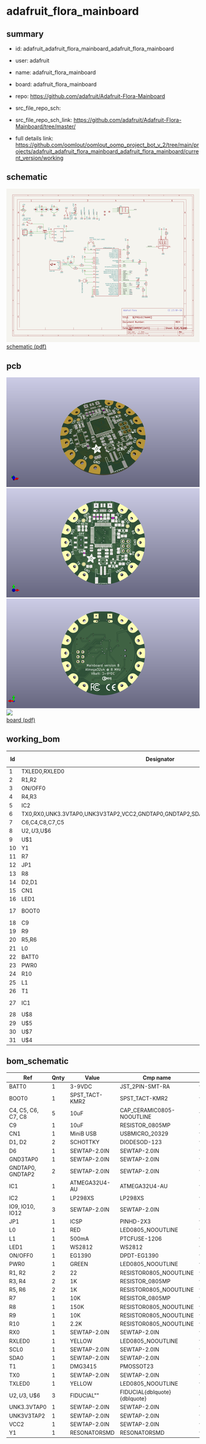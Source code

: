 # adafruit_flora_mainboard
 
## summary 
* id: adafruit_adafruit_flora_mainboard_adafruit_flora_mainboard
* user: adafruit
* name: adafruit_flora_mainboard
* board: adafruit_flora_mainboard
* repo: https://github.com/adafruit/Adafruit-Flora-Mainboard



* src_file_repo_sch: 
* src_file_repo_sch_link: https://github.com/adafruit/Adafruit-Flora-Mainboard/tree/master/
* full details link: https://github.com/oomlout/oomlout_oomp_project_bot_v_2/tree/main/projects/adafruit_adafruit_flora_mainboard_adafruit_flora_mainboard/current_version/working  

## schematic  
![](working_schematic_600.png)  
[schematic (pdf)](working_schematic.pdf) 






















## pcb  
![](working_3d_600.png) 
![](working_3d_front_600.png)  
![](working_3d_back_600.png)  
![](working_600.png)  
[board (pdf)](working.pdf)  

## working_bom
| Id | Designator | Footprint | Quantity | Designation | Supplier and ref |  | None | 
| --- | --- | --- | --- | --- | --- | --- | --- | 
| 1 | TXLED0,RXLED0 | CHIPLED_0805_NOOUTLINE | 2 | YELLOW |  |  | [''] | 
| 2 | R1,R2 | 0805-NO | 2 | 22 |  |  | [''] | 
| 3 | ON/OFF0 | EG1390 | 1 | EG1390 |  |  | [''] | 
| 4 | R4,R3 | _0805MP | 2 | 1K |  |  | [''] | 
| 5 | IC2 | SOT23-5L | 1 | MIC5225-3.3V |  |  | [''] | 
| 6 | TX0,RX0,UNK3.3VTAP0,UNK3V3TAP2,VCC2,GNDTAP0,GNDTAP2,SDA0,GND3TAP0,D6,IO9,SCL0,IO12,IO10 | SEWINGTAP_2.0 | 14 | SEWTAP-2.0IN |  |  | [''] | 
| 7 | C6,C4,C8,C7,C5 | 0805-NO | 5 | 10uF |  |  | [''] | 
| 8 | U$2,U$3,U$6 | FIDUCIAL_1MM | 3 | FIDUCIAL" |  |  | [''] | 
| 9 | U$1 | ADAFRUIT_5MM | 1 |  |  |  | [''] | 
| 10 | Y1 | RESONATOR-SMD | 1 | 8MHz |  |  | [''] | 
| 11 | R7 | _0805MP | 1 | 10K |  |  | [''] | 
| 12 | JP1 | 2X03 | 1 | ICSP |  |  | [''] | 
| 13 | R8 | 0805-NO | 1 | 150K |  |  | [''] | 
| 14 | D2,D1 | SOD-123 | 2 | SCHOTTKY |  |  | [''] | 
| 15 | CN1 | 4UCONN_20329 | 1 | MiniB USB |  |  | [''] | 
| 16 | LED1 | WS2812 | 1 | WS2812 |  |  | [''] | 
| 17 | BOOT0 | KMR2 | 1 | SPST_TACT-KMR2 |  |  | [''] | 
| 18 | C9 | _0805MP | 1 | 10uF |  |  | [''] | 
| 19 | R9 | 0805-NO | 1 | 10K |  |  | [''] | 
| 20 | R5,R6 | 0805-NO | 2 | 1K |  |  | [''] | 
| 21 | L0 | CHIPLED_0805_NOOUTLINE | 1 | RED |  |  | [''] | 
| 22 | BATT0 | JST-PH-2-SMT-RA | 1 | 3-9VDC |  |  | [''] | 
| 23 | PWR0 | CHIPLED_0805_NOOUTLINE | 1 | GREEN |  |  | [''] | 
| 24 | R10 | 0805-NO | 1 | 2.2K |  |  | [''] | 
| 25 | L1 | R1206 | 1 | 500mA |  |  | [''] | 
| 26 | T1 | SOT-23 | 1 | DMG3415 |  |  | [''] | 
| 27 | IC1 | TQFP44 | 1 | ATMEGA32U4-AU |  |  | [''] | 
| 28 | U$8 | SYMBOL_CE_5MM | 1 |  |  |  | [''] | 
| 29 | U$5 | PCBFEAT-REV-040 | 1 |  |  |  | [''] | 
| 30 | U$7 | SYMBOL_FCC_5MM | 1 |  |  |  | [''] | 
| 31 | U$4 | FLORAMED | 1 |  |  |  | [''] | 


## bom_schematic
| Ref | Qnty | Value | Cmp name | Footprint | Description | Vendor | DNP | 
| --- | --- | --- | --- | --- | --- | --- | --- | 
| BATT0 | 1 | 3-9VDC | JST_2PIN-SMT-RA | working:JST-PH-2-SMT-RA |  |  |  | 
| BOOT0 | 1 | SPST_TACT-KMR2 | SPST_TACT-KMR2 | working:KMR2 |  |  |  | 
| C4, C5, C6, C7, C8 | 5 | 10uF | CAP_CERAMIC0805-NOOUTLINE | working:0805-NO |  |  |  | 
| C9 | 1 | 10uF | RESISTOR_0805MP | working:_0805MP |  |  |  | 
| CN1 | 1 | MiniB USB | USBMICRO_20329 | working:4UCONN_20329 |  |  |  | 
| D1, D2 | 2 | SCHOTTKY | DIODESOD-123 | working:SOD-123 |  |  |  | 
| D6 | 1 | SEWTAP-2.0IN | SEWTAP-2.0IN | working:SEWINGTAP_2.0 |  |  |  | 
| GND3TAP0 | 1 | SEWTAP-2.0IN | SEWTAP-2.0IN | working:SEWINGTAP_2.0 |  |  |  | 
| GNDTAP0, GNDTAP2 | 2 | SEWTAP-2.0IN | SEWTAP-2.0IN | working:SEWINGTAP_2.0 |  |  |  | 
| IC1 | 1 | ATMEGA32U4-AU | ATMEGA32U4-AU | working:TQFP44 |  |  |  | 
| IC2 | 1 | LP298XS | LP298XS | working:SOT23-5L |  |  |  | 
| IO9, IO10, IO12 | 3 | SEWTAP-2.0IN | SEWTAP-2.0IN | working:SEWINGTAP_2.0 |  |  |  | 
| JP1 | 1 | ICSP | PINHD-2X3 | working:2X03 |  |  |  | 
| L0 | 1 | RED | LED0805_NOOUTLINE | working:CHIPLED_0805_NOOUTLINE |  |  |  | 
| L1 | 1 | 500mA | PTCFUSE-1206 | working:R1206 |  |  |  | 
| LED1 | 1 | WS2812 | WS2812 | working:WS2812 |  |  |  | 
| ON/OFF0 | 1 | EG1390 | DPDT-EG1390 | working:EG1390 |  |  |  | 
| PWR0 | 1 | GREEN | LED0805_NOOUTLINE | working:CHIPLED_0805_NOOUTLINE |  |  |  | 
| R1, R2 | 2 | 22 | RESISTOR0805_NOOUTLINE | working:0805-NO |  |  |  | 
| R3, R4 | 2 | 1K | RESISTOR_0805MP | working:_0805MP |  |  |  | 
| R5, R6 | 2 | 1K | RESISTOR0805_NOOUTLINE | working:0805-NO |  |  |  | 
| R7 | 1 | 10K | RESISTOR_0805MP | working:_0805MP |  |  |  | 
| R8 | 1 | 150K | RESISTOR0805_NOOUTLINE | working:0805-NO |  |  |  | 
| R9 | 1 | 10K | RESISTOR0805_NOOUTLINE | working:0805-NO |  |  |  | 
| R10 | 1 | 2.2K | RESISTOR0805_NOOUTLINE | working:0805-NO |  |  |  | 
| RX0 | 1 | SEWTAP-2.0IN | SEWTAP-2.0IN | working:SEWINGTAP_2.0 |  |  |  | 
| RXLED0 | 1 | YELLOW | LED0805_NOOUTLINE | working:CHIPLED_0805_NOOUTLINE |  |  |  | 
| SCL0 | 1 | SEWTAP-2.0IN | SEWTAP-2.0IN | working:SEWINGTAP_2.0 |  |  |  | 
| SDA0 | 1 | SEWTAP-2.0IN | SEWTAP-2.0IN | working:SEWINGTAP_2.0 |  |  |  | 
| T1 | 1 | DMG3415 | PMOSSOT23 | working:SOT-23 |  |  |  | 
| TX0 | 1 | SEWTAP-2.0IN | SEWTAP-2.0IN | working:SEWINGTAP_2.0 |  |  |  | 
| TXLED0 | 1 | YELLOW | LED0805_NOOUTLINE | working:CHIPLED_0805_NOOUTLINE |  |  |  | 
| U$2, U$3, U$6 | 3 | FIDUCIAL"" | FIDUCIAL{dblquote}{dblquote} | working:FIDUCIAL_1MM |  |  |  | 
| UNK3.3VTAP0 | 1 | SEWTAP-2.0IN | SEWTAP-2.0IN | working:SEWINGTAP_2.0 |  |  |  | 
| UNK3V3TAP2 | 1 | SEWTAP-2.0IN | SEWTAP-2.0IN | working:SEWINGTAP_2.0 |  |  |  | 
| VCC2 | 1 | SEWTAP-2.0IN | SEWTAP-2.0IN | working:SEWINGTAP_2.0 |  |  |  | 
| Y1 | 1 | RESONATORSMD | RESONATORSMD | working:RESONATOR-SMD |  |  |  | 




